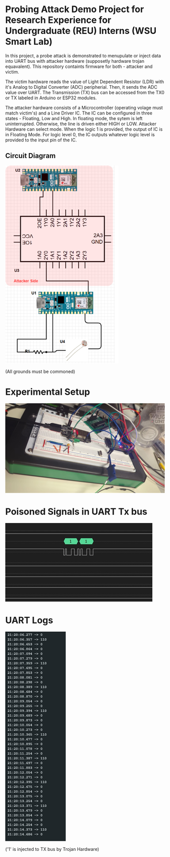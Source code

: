 # Probing Attack Demo Project for Research Experience for Undergraduate (REU) Interns (WSU Smart Lab)
In this project, a probe attack is demonstrated to menupulate or inject data into UART bus with attacker hardware (supposetly hardware trojan equavalent). This repository containts firmware for both - attacker and victim.

The victim hardware reads the value of Light Dependent Resistor (LDR) with it's Analog to Digital Converter (ADC) peripherial. Then, it sends the ADC value over UART. The Transmission (TX) bus can be accessed from the TX0 or TX labeled in Arduino or ESP32 modules. 

The attacker hardware consists of a Microcontroller (operating volage must match victim's) and a Line Driver IC. The IC can be configured in three states - Floating, Low and High. In floating mode, the sytem is left uninterrupted. Otherwise, the line is driven either HIGH or LOW.
Attacker Hardware can select mode. When the logic 1 is provided, the output of IC is in Floating Mode. For logic level 0, the IC outputs whatever logic level is provided to the input pin of the IC.


## Circuit Diagram
![GitHub Logo](Assets/diagram.png)

(All grounds must be commoned)

# Experimental Setup
![setup](Assets/Experimental_Setup.jpg)

# Poisoned Signals in UART Tx bus
![Poisoned Signals](Assets/Poisoned_Signal.jpg)

# UART Logs
![UART Logs](Assets/Poisoned_UART_Logs.jpg)

('1' is injected to TX bus by Trojan Hardware)
